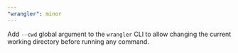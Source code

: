 ```yaml
---
"wrangler": minor
---
```


Add `--cwd` global argument to the `wrangler` CLI to allow changing the current working directory before running any command.
